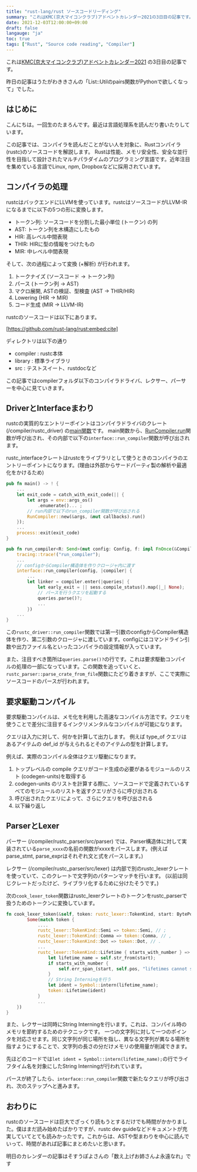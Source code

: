 ```yaml
---
title: "rust-lang/rust ソースコードリーディング"
summary: "これはKMC(京大マイコンクラブ)アドベントカレンダー2021の3日目の記事です。"
date: 2021-12-03T12:00:00+09:00
draft: false
langauge: "ja"
toc: true
tags: ["Rust", "Source code reading", "Compiler"]
---
```


これは[KMC(京大マイコンクラブ)アドベントカレンダー2021](https://adventar.org/calendars/6895) の3日目の記事です。

昨日の記事はうたがわききさんの「List::Utilのpairs関数がPythonで欲しくなって」でした。

## はじめに
こんにちは。一回生のたまろんです。最近は言語処理系を読んだり書いたりしています。

この記事では、コンパイラを読んだことがない人を対象に、Rustコンパイラ(rustc)のソースコードを解説します。
Rustは性能、メモリ安全性、安全な並行性を目指して設計されたマルチパラダイムのプログラミング言語です。近年注目を集めている言語でLinux, npm, Dropboxなどに採用されています。

## コンパイラの処理

rustcはバックエンドにLLVMを使っています。rustcはソースコードがLLVM-IRになるまでに以下の5つの形に変換します。

- トークン列: ソースコードを分割した最小単位 (トークン) の列
- AST: トークン列を木構造にしたもの
- HIR: 高レベル中間表現
- THIR: HIRに型の情報をつけたもの
- MIR: 中レベル中間表現

そして、次の過程によって変換 (+解析) が行われます。

1. トークナイズ (ソースコード → トークン列)
2. パース (トークン列 → AST)
3. マクロ展開, ASTの検証、型検査 (AST → THIR/HIR)
4. Lowering (HIR → MIR)
5. コード生成 (MIR → LLVM-IR)

rustcのソースコードは以下にあります。

[https://github.com/rust-lang/rust:embed:cite]

ディレクトリは以下の通り

- compiler : rustc本体
- library : 標準ライブラリ
- src : テストスイート、rustdocなど

この記事ではcompilerフォルダ以下のコンパイラドライバ、レクサー、パーサーを中心に見ていきます。

## DriverとInterfaceまわり

rustcの実質的なエントリーポイントはコンパイラドライバのクレート (/compiler/rustc_driver) の[main関数](https://github.com/rust-lang/rust/blob/master/compiler/rustc_driver/src/lib.rs#L1356-L1384)です。
main関数から、[RunCompiler.run](https://github.com/rust-lang/rust/blob/master/compiler/rustc_driver/src/lib.rs#L192-L438)関数が呼び出され、その内部で以下の`interface::run_compiler`関数が呼び出されます。

rustc_interfaceクレートはrustcをライブラリとして使うときのコンパイラのエントリーポイントになります。(理由は外部からサードパーティ製の解析や最適化をかけるため)

```rust
pub fn main() -> ! {
    ...
    let exit_code = catch_with_exit_code(|| {
        let args = env::args_os()
            .enumerate()... ;
        // run内部で以下のrun_compiler関数が呼び出される
        RunCompiler::new(&args, &mut callbacks).run()
    });
    ...
    process::exit(exit_code)
}
```

```rust
pub fn run_compiler<R: Send>(mut config: Config, f: impl FnOnce(&Compiler) -> R + Send) -> R {
    tracing::trace!("run_compiler");
    ...
    // configからCompiler構造体を作りクロージャ内に渡す
    interface::run_compiler(config, |compiler| {
        ...
        let linker = compiler.enter(|queries| {
            let early_exit = || sess.compile_status().map(|_| None);
            // パースを行うクエリを起動する
            queries.parse()?;
            ...
        })
    ...
}
```

この`rustc_driver::run_compiler`関数では第一引数のconfigからCompiler構造体を作り、第二引数のクロージャに渡しています。configにはコマンドライン引数や出力ファイル名といったコンパイラの設定情報が入っています。

また、注目すべき箇所は`queries.parse()?`の行です。これは要求駆動コンパイルの処理の一部になっています。この関数を追っていくと、`rustc_parser::parse_crate_from_file`関数にたどり着きますが、ここで実際にソースコードのパースが行われます。


## 要求駆動コンパイル
要求駆動コンパイルは、メモ化を利用した高速なコンパイル方法です。クエリを使うことで差分に注目するインクリメンタルなコンパイルが可能になります。

クエリは入力に対して、何かを計算して出力します。
例えば type_of クエリはあるアイテムの def_id が与えられるとそのアイテムの型を計算します。

例えば、実際のコンパイル全体はクエリ駆動になります。

1. トップレベルの compile クエリがコード生成の必要があるモジュールのリスト (codegen-units)を取得する
2. codegen-units のリストを計算する際に、ソースコードで定義されているすべてのモジュールのリストを返すクエリがさらに呼び出される
3. 呼び出されたクエリによって、さらにクエリを呼び出される
4. 以下繰り返し

## ParserとLexer

パーサー (/compiler/rustc_parser/src/parser) では、Parser構造体に対して実装されている`parse_xxxx`の名前の関数がxxxxをパースします。(例えばparse_stmt, parse_exprはそれぞれ文と式をパースします。)

レクサー (/compiler/rustc_parser/src/lexer) は内部で別のrustc_lexerクレートを使っていて、このクレートで文字列のパターンマッチを行います。
(以前は同じクレートだったけど、ライブラリ化するために分けたそうです。)

次の`cook_lexer_token`関数はrustc_lexerクレートのトークンをrustc_parserで扱うためのトークンに変換しています。

```rust
fn cook_lexer_token(&self, token: rustc_lexer::TokenKind, start: BytePos) -> Option<TokenKind> {
        Some(match token {
            ....
            rustc_lexer::TokenKind::Semi => token::Semi, // ;
            rustc_lexer::TokenKind::Comma => token::Comma, // ,
            rustc_lexer::TokenKind::Dot => token::Dot, // .
            ...
            rustc_lexer::TokenKind::Lifetime { starts_with_number } => {
                let lifetime_name = self.str_from(start);
                if starts_with_number {
                    self.err_span_(start, self.pos, "lifetimes cannot start with a number");
                }
                // String Interningを行う
                let ident = Symbol::intern(lifetime_name);
                token::Lifetime(ident)
            }
            ...
    })
}
```

また、レクサーは同時にString Interningを行います。これは、コンパイル時のメモリを節約するためのテクニックです。
一つの文字列に対して一つのポインタを対応させます。同じ文字列が同じ場所を指し、異なる文字列が異なる場所を指すようにすることで、文字列の長さの分だけメモリの使用量が削減できます。

先ほどのコードでは`let ident = Symbol::intern(lifetime_name);`の行でライフタイム名を対象にしたString Interningが行われています。

パースが終了したら、`interface::run_compiler`関数で新たなクエリが呼び出され、次のステップへと進みます。


## おわりに
rustcのソースコードは巨大でざっくり読もうとするだけでも時間がかかりました。僕はまだ読み始めたばかりですが、rustc dev guideなどドキュメントが充実していてとても読みかったです。これからは、ASTや型まわりを中心に読んでいって、時間があれば記事にまとめたいと思います。


明日のカレンダーの記事はそすうぽよさんの「数え上げお姉さんよ永遠なれ」です
